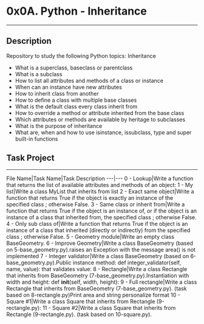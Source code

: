 # 0x0A. Python - Inheritance
---
## Description
Repository to study the following Python topics: Inheritance

- What is a superclass, baseclass or parentclass
- What is a subclass
- How to list all attributes and methods of a class or instance
- When can an instance have new attributes
- How to inherit class from another
- How to define a class with multiple base classes
- What is the default class every class inherit from
- How to override a method or attribute inherited from the base class
- Which attributes or methods are available by heritage to subclasses
- What is the purpose of inheritance
- What are, when and how to use isinstance, issubclass, type and super built-in functions

## Task Project
---
File Name|Task Name|Task Description
---|---
0 - Lookup|Write a function that returns the list of available attributes and methods of an object:
1 - My list|Write a class MyList that inherits from list
2 - Exact same object|Write a function that returns True if the object is exactly an instance of the specified class ; otherwise False.
3 - Same class or inherit from|Write a function that returns True if the object is an instance of, or if the object is an instance of a class that inherited from, the specified class ; otherwise False.
4 - Only sub class of|Write a function that returns True if the object is an instance of a class that inherited (directly or indirectly) from the specified class ; otherwise False.
5 - Geometry module|Write an empty class BaseGeometry.
6 - Improve Geometry|Write a class BaseGeometry (based on 5-base_geometry.py).raises an Exception with the message area() is not implemented
7 - Integer validator|Write a class BaseGeometry (based on 6-base_geometry.py).Public instance method: def integer_validator(self, name, value): that validates value:
8 - Rectangle|Write a class Rectangle that inherits from BaseGeometry (7-base_geometry.py).Instantiation with width and height: def __init__(self, width, height):
9 - Full rectangle|Write a class Rectangle that inherits from BaseGeometry (7-base_geometry.py). (task based on 8-rectangle.py)Print area and string personalize format
10 - Square #1|Write a class Square that inherits from Rectangle (9-rectangle.py):
11 - Square #2|Write a class Square that inherits from Rectangle (9-rectangle.py). (task based on 10-square.py).